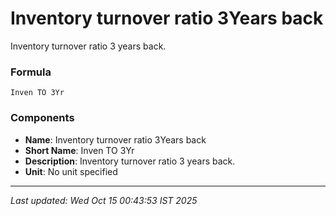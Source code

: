 # Inventory turnover ratio 3Years back
Inventory turnover ratio 3 years back.

### Formula
```text
Inven TO 3Yr
```


### Components
- **Name**: Inventory turnover ratio 3Years back
- **Short Name**: Inven TO 3Yr
- **Description**: Inventory turnover ratio 3 years back.
- **Unit**: No unit specified

---
*Last updated: Wed Oct 15 00:43:53 IST 2025*
